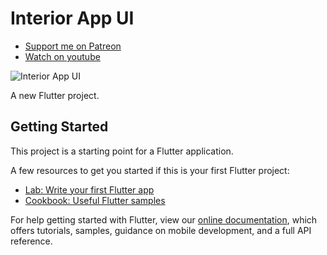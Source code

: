 # Interior App UI

- [Support me on Patreon](https://www.patreon.com/sopheamenvan?fan_landing=true)
- [Watch on youtube](https://youtu.be/NBZwZCqBx8o)

![Interior App UI](https://user-images.githubusercontent.com/16510597/85924465-a9c76180-b8bc-11ea-9069-210682b61073.jpg)


A new Flutter project.

## Getting Started

This project is a starting point for a Flutter application.

A few resources to get you started if this is your first Flutter project:

- [Lab: Write your first Flutter app](https://flutter.dev/docs/get-started/codelab)
- [Cookbook: Useful Flutter samples](https://flutter.dev/docs/cookbook)

For help getting started with Flutter, view our
[online documentation](https://flutter.dev/docs), which offers tutorials,
samples, guidance on mobile development, and a full API reference.
